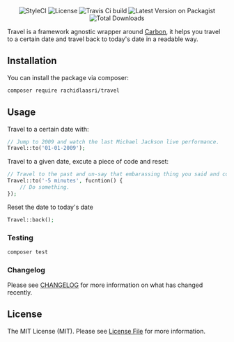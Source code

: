 <p align="center"></p>

<p align="center">
    <img src="https://styleci.io/repos/264614816/shield?branch=master" alt="StyleCI">
    <img src="https://img.shields.io/github/license/rashidlaasri/travel" alt="License">
    <img src="https://img.shields.io/travis/rashidlaasri/travel/master" alt="Travis Ci build">
    <img src="https://img.shields.io/packagist/v/rachidlaasri/travel.svg" alt="Latest Version on Packagist">
    <img src="https://img.shields.io/packagist/dt/rachidlaasri/travel.svg" alt="Total Downloads">
</p>

Travel is a framework agnostic wrapper around [Carbon](https://github.com/briannesbitt/Carbon), it helps you travel to a certain date and travel back to today's date in a readable way.

## Installation

You can install the package via composer:

```bash
composer require rachidlaasri/travel
```

## Usage

 Travel to a certain date with:

```php
// Jump to 2009 and watch the last Michael Jackson live performance.
Travel::to('01-01-2009');
```

 Travel to a given date, excute a piece of code and reset:

```php
// Travel to the past and un-say that embarassing thing you said and come back.
Travel::to('-5 minutes', fucntion() {
    // Do something.
});

```
 Reset the date to today's date
```php
Travel::back();
```

### Testing

``` bash
composer test
```

### Changelog

Please see [CHANGELOG](CHANGELOG.md) for more information on what has changed recently.

## License

The MIT License (MIT). Please see [License File](LICENSE.md) for more information.
